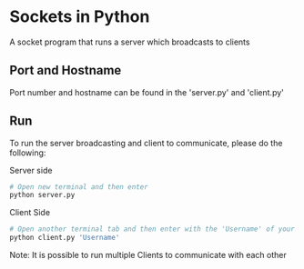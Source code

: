 # Sockets in Python
A socket program that runs a server which broadcasts to clients 

## Port and Hostname 
Port number and hostname can be found in the 'server.py' and 'client.py'

## Run

To run the server broadcasting and client to communicate, please do the following: 

Server side 
```bash
# Open new terminal and then enter  
python server.py 
```
Client Side
```bash
# Open another terminal tab and then enter with the 'Username' of your choice  
python client.py 'Username' 
```
Note: It is possible to run multiple Clients to communicate with each other 
